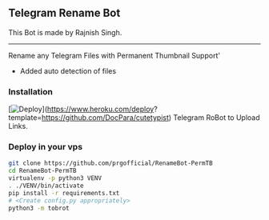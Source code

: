 ## Telegram Rename Bot 

This Bot is made by Rajnish Singh.

---
Rename any Telegram Files with Permanent Thumbnail Support'

* Added auto detection of files


### Installation

[![Deploy](https://www.herokucdn.com/deploy/button.svg)](https://www.heroku.com/deploy? template=https://github.com/DocPara/cutetypist)
Telegram RoBot to Upload Links.

### Deploy in your vps
```sh
git clone https://github.com/prgofficial/RenameBot-PermTB
cd RenameBot-PermTB
virtualenv -p python3 VENV
. ./VENV/bin/activate
pip install -r requirements.txt
# <Create config.py appropriately>
python3 -m tobrot
```

